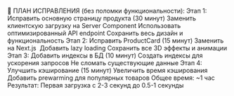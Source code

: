 🚀 ПЛАН ИСПРАВЛЕНИЯ (без поломки функциональности):
Этап 1: Исправить основную страницу продукта (30 минут)
Заменить клиентскую загрузку на Server Component
Использовать оптимизированный API endpoint
Сохранить весь дизайн и функциональность
Этап 2: Исправить ProductCard (15 минут)
Заменить <img> на Next.js <Image>
Добавить lazy loading
Сохранить все 3D эффекты и анимации
Этап 3: Добавить индексы в БД (10 минут)
Создать индексы для ускорения запросов
Не сломать существующие данные
Этап 4: Улучшить кэширование (15 минут)
Увеличить время кэширования
Добавить prewarming для популярных товаров
Общее время: ~1 час
Результат: Первая загрузка с 2-3 секунд до 0.5-1 секунды